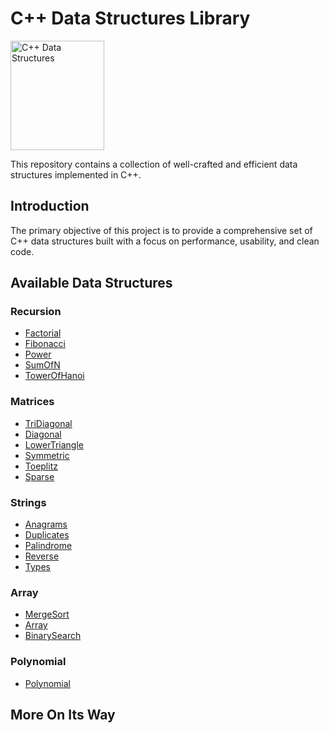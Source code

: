 # C++ Data Structures Library

<img src="https://i.hizliresim.com/7t0zgng.png" alt="C++ Data Structures" width="150" height="175">

This repository contains a collection of well-crafted and efficient data structures implemented in C++.

## Introduction

The primary objective of this project is to provide a comprehensive set of C++ data structures built with a focus on performance, usability, and clean code.

## Available Data Structures

### Recursion
- [Factorial](./Recursion/Factorial.h)
- [Fibonacci](./Recursion/Fibonacci.h)
- [Power](./Recursion/Power.h)
- [SumOfN](./Recursion/SumOfN.h)
- [TowerOfHanoi](./Recursion/TowerOfHanoi.h)

### Matrices
- [TriDiagonal](./Matrices/TriDiagonal.h)
- [Diagonal](./Matrices/Diagonal.h)
- [LowerTriangle](./Matrices/LowerTriangle.h)
- [Symmetric](./Matrices/Symmetric.h)
- [Toeplitz](./Matrices/Toeplitz.h)
- [Sparse](./Matrices/Sparse.h)

### Strings
- [Anagrams](./Strings/Anagrams.h)
- [Duplicates](./Strings/Duplicates.h)
- [Palindrome](./Strings/Palindrome.h)
- [Reverse](./Strings/Reverse.h)
- [Types](./Strings/Types.h)

### Array
- [MergeSort](./Array/MergeSort.h)
- [Array](./Array/Array.h)
- [BinarySearch](./Array/BinarySearch.h)

### Polynomial
- [Polynomial](./Polynomial/Polynomial.h)

## More On Its Way
